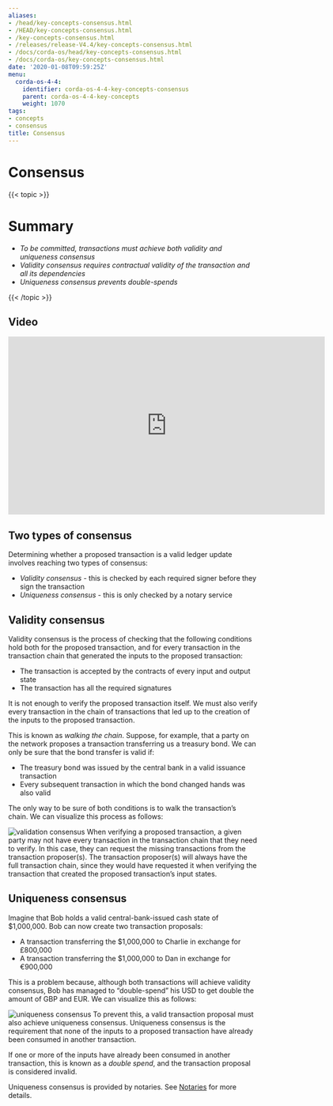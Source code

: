 ```yaml
---
aliases:
- /head/key-concepts-consensus.html
- /HEAD/key-concepts-consensus.html
- /key-concepts-consensus.html
- /releases/release-V4.4/key-concepts-consensus.html
- /docs/corda-os/head/key-concepts-consensus.html
- /docs/corda-os/key-concepts-consensus.html
date: '2020-01-08T09:59:25Z'
menu:
  corda-os-4-4:
    identifier: corda-os-4-4-key-concepts-consensus
    parent: corda-os-4-4-key-concepts
    weight: 1070
tags:
- concepts
- consensus
title: Consensus
---
```



# Consensus


{{< topic >}}

# Summary


* *To be committed, transactions must achieve both validity and uniqueness consensus*
* *Validity consensus requires contractual validity of the transaction and all its dependencies*
* *Uniqueness consensus prevents double-spends*


{{< /topic >}}

## Video

<iframe src="https://player.vimeo.com/video/214138438" width="640" height="360" frameborder="0" webkitallowfullscreen="true" mozallowfullscreen="true" allowfullscreen="true"></iframe>


<p></p>


## Two types of consensus

Determining whether a proposed transaction is a valid ledger update involves reaching two types of consensus:


* *Validity consensus* - this is checked by each required signer before they sign the transaction
* *Uniqueness consensus* - this is only checked by a notary service


## Validity consensus

Validity consensus is the process of checking that the following conditions hold both for the proposed transaction,
and for every transaction in the transaction chain that generated the inputs to the proposed transaction:


* The transaction is accepted by the contracts of every input and output state
* The transaction has all the required signatures

It is not enough to verify the proposed transaction itself. We must also verify every transaction in the chain of
transactions that led up to the creation of the inputs to the proposed transaction.

This is known as *walking the chain*. Suppose, for example, that a party on the network proposes a transaction
transferring us a treasury bond. We can only be sure that the bond transfer is valid if:


* The treasury bond was issued by the central bank in a valid issuance transaction
* Every subsequent transaction in which the bond changed hands was also valid

The only way to be sure of both conditions is to walk the transaction’s chain. We can visualize this process as follows:

![validation consensus](/en/images/validation-consensus.png "validation consensus")
When verifying a proposed transaction, a given party may not have every transaction in the transaction chain that they
need to verify. In this case, they can request the missing transactions from the transaction proposer(s). The
transaction proposer(s) will always have the full transaction chain, since they would have requested it when
verifying the transaction that created the proposed transaction’s input states.


## Uniqueness consensus

Imagine that Bob holds a valid central-bank-issued cash state of $1,000,000. Bob can now create two transaction
proposals:


* A transaction transferring the $1,000,000 to Charlie in exchange for £800,000
* A transaction transferring the $1,000,000 to Dan in exchange for €900,000

This is a problem because, although both transactions will achieve validity consensus, Bob has managed to
“double-spend” his USD to get double the amount of GBP and EUR. We can visualize this as follows:

![uniqueness consensus](/en/images/uniqueness-consensus.png "uniqueness consensus")
To prevent this, a valid transaction proposal must also achieve uniqueness consensus. Uniqueness consensus is the
requirement that none of the inputs to a proposed transaction have already been consumed in another transaction.

If one or more of the inputs have already been consumed in another transaction, this is known as a *double spend*,
and the transaction proposal is considered invalid.

Uniqueness consensus is provided by notaries. See [Notaries](key-concepts-notaries.md) for more details.
